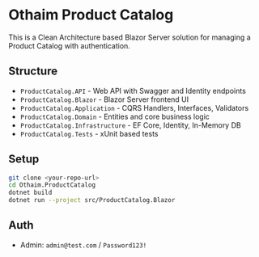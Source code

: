 # Othaim Product Catalog

This is a Clean Architecture based Blazor Server solution for managing a Product Catalog with authentication.

## Structure
- `ProductCatalog.API` - Web API with Swagger and Identity endpoints
- `ProductCatalog.Blazor` - Blazor Server frontend UI
- `ProductCatalog.Application` - CQRS Handlers, Interfaces, Validators
- `ProductCatalog.Domain` - Entities and core business logic
- `ProductCatalog.Infrastructure` - EF Core, Identity, In-Memory DB
- `ProductCatalog.Tests` - xUnit based tests

## Setup
```bash
git clone <your-repo-url>
cd Othaim.ProductCatalog
dotnet build
dotnet run --project src/ProductCatalog.Blazor
```

## Auth
- Admin: `admin@test.com` / `Password123!`
